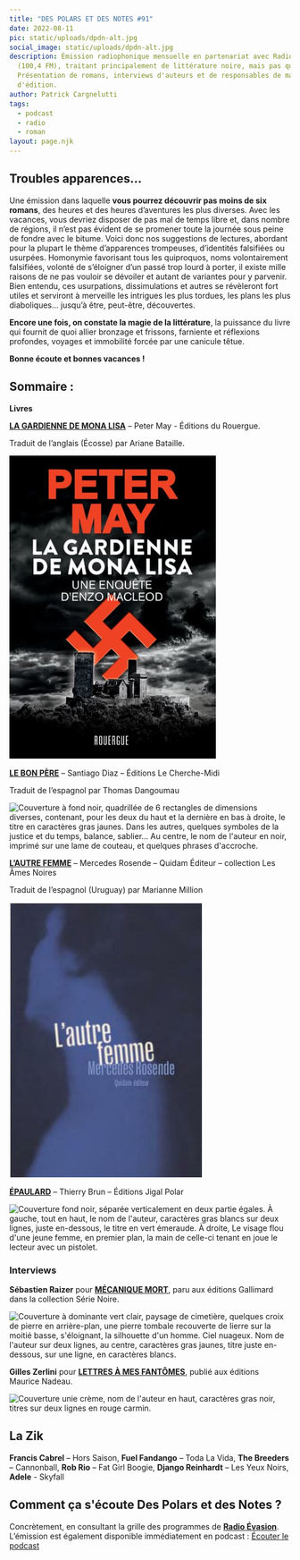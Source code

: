 ```yaml
---
title: "DES POLARS ET DES NOTES #91"
date: 2022-08-11
pic: static/uploads/dpdn-alt.jpg
social_image: static/uploads/dpdn-alt.jpg
description: Émission radiophonique mensuelle en partenariat avec Radio Évasion
  (100,4 FM), traitant principalement de littérature noire, mais pas que...
  Présentation de romans, interviews d'auteurs et de responsables de maisons
  d'édition.
author: Patrick Cargnelutti
tags:
  - podcast
  - radio
  - roman
layout: page.njk
---
```

## Troubles apparences...

Une émission dans laquelle **vous pourrez découvrir pas moins de six romans**, des heures et des heures d’aventures les plus diverses. Avec les vacances, vous devriez disposer de pas mal de temps libre et, dans nombre de régions, il n’est pas évident de se promener toute la journée sous peine de fondre avec le bitume. Voici donc nos suggestions de lectures, abordant pour la plupart le thème d’apparences trompeuses, d’identités falsifiées ou usurpées. Homonymie favorisant tous les quiproquos, noms volontairement falsifiées, volonté de s’éloigner d’un passé trop lourd à porter, il existe mille raisons de ne pas vouloir se dévoiler et autant de variantes pour y parvenir.
Bien entendu, ces usurpations, dissimulations et autres se révèleront fort utiles et serviront à merveille les intrigues les plus tordues, les plans les plus diaboliques... jusqu’à être, peut-être, découvertes.

**Encore une fois, on constate la magie de la littérature**, la puissance du livre qui fournit de quoi allier bronzage et frissons, farniente et réflexions profondes, voyages et immobilité forcée par une canicule têtue.

**Bonne écoute et bonnes vacances !**

## Sommaire :

**Livres**

**[LA GARDIENNE DE MONA LISA](https://www.lerouergue.com/catalogue/la-gardienne-de-mona-lisa)** – Peter May - Éditions du Rouergue. 

Traduit de l’anglais (Écosse) par Ariane Bataille.

![En arrière-plan de la couverture, un paysage d'orage, à la nuit tombée, de lourds nuages noirs. En bas, un chateau, entouré d'une enceinte de pierre. Nom de l'auteur en caractères gras, sur deux lignes, tout en haut, en rouge, titre en plus petit, caractères blancs plus petits, sur deux lignes. En-dessous, toujours en blanc mais caractères encore plus fin, Une enquete d'Enzo MacLeod, puis un svastika rouge. ](static/uploads/la-gardienne-de-mona-lisa.jpeg "La Gardienne de Mona Lisa")

**[LE BON PÈRE](https://www.lisez.com/livre-grand-format/le-bon-pere/9782749172361)** – Santiago Diaz – Éditions Le Cherche-Midi

Traduit de l’espagnol par Thomas Dangoumau

![Couverture à fond noir, quadrillée de 6 rectangles de dimensions diverses, contenant, pour les deux du haut et la dernière en bas à droite, le titre en caractères gras jaunes. Dans les autres, quelques symboles de la justice et du temps, balance, sablier... Au centre, le nom de l'auteur en noir, imprimé sur une lame de couteau, et quelques phrases d'accroche.](static/uploads/le-bon-père.jpeg "Le Bon père")

**[L’AUTRE FEMME](https://www.quidamediteur.com/catalogue/les-ames-noires/l-autre-femme)** – Mercedes Rosende – Quidam Éditeur – collection Les Âmes Noires

Traduit de l’espagnol (Uruguay) par Marianne Million

![Couverture noire, une visage de femme en filigrane, bleuté, occupe toute la diagonale. Titre en caractères blancs sur deux lignes décalées, nom de l'autrice en violet clair, juste en dessous.](static/uploads/l-autre-femme.jpeg "L'Autre femme")

**[ÉPAULARD](http://polar.jigal.com/?page=liens&p=286)** – Thierry Brun – Éditions Jigal Polar

![Couverture fond noir, séparée verticalement en deux partie égales. À gauche, tout en haut, le nom de l'auteur, caractères gras blancs sur deux lignes, juste en-dessous, le titre en vert émeraude. À droite, Le visage flou d'une jeune femme, en premier plan, la main de celle-ci tenant en joue le lecteur avec un pistolet.](static/uploads/épaulard.jpeg "Épaulard")

### **Interviews**

**Sébastien Raizer** pour **[MÉCANIQUE MORT](https://www.gallimard.fr/Catalogue/GALLIMARD/Serie-Noire/Mecanique-mort)**, paru aux éditions Gallimard dans la collection Série Noire.

![Couverture à dominante vert clair, paysage de cimetière, quelques croix de pierre en arrière-plan, une pierre tombale recouverte de lierre sur la moitié basse, s'éloignant, la silhouette d'un homme. Ciel nuageux. Nom de l'auteur sur deux lignes, au centre, caractères gras jaunes, titre juste en-dessous, sur une ligne, en caractères blancs.](static/uploads/mécanique-mort.jpg "Mécanique Mort")

**Gilles Zerlini** pour **[LETTRES À MES FANTÔMES](https://www.maurice-nadeau.net/a-paraitre)**, publié aux éditions Maurice Nadeau.

![Couverture unie crème, nom de l'auteur en haut, caractères gras noir, titres sur deux lignes en rouge carmin.](static/uploads/lettres-à-mes-fantômes.jpeg "Lettres à mes fantomes")

## La Zik

**Francis Cabrel** – Hors Saison, **Fuel Fandango** – Toda La Vida, **The Breeders** – Cannonball, **Rob Rio** – Fat Girl Boogie, **Django Reinhardt** – Les Yeux Noirs, **Adele** - Skyfall

## **Comment ça s'écoute Des Polars et des Notes ?**

Concrètement, en consultant la grille des programmes de **[Radio Évasion](https://www.radioevasion.net/)**. L’émission est également disponible immédiatement en podcast :
[Écouter le podcast](https://www.radioevasion.net/2022/08/11/des-polars-et-des-notes-91-troubles-apparences/)